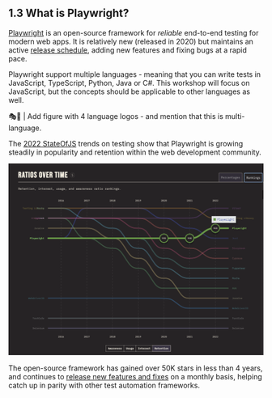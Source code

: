 ## 1.3 What is Playwright?

[Playwright](https://playwright.dev/) is an open-source framework for _reliable_ end-to-end testing for modern web apps. It is relatively new (released in 2020) but maintains an active [release schedule](https://playwright.dev/docs/release-notes#version-138), adding new features and fixing bugs at a rapid pace. 

Playwright support multiple languages - meaning that you can write tests in JavaScript, TypeScript, Python, Java or C#. This workshop will focus on JavaScript, but the concepts should be applicable to other languages as well.

🎭🛑 | Add figure with 4 language logos - and mention that this is multi-language.

The [2022 StateOfJS](https://2022.stateofjs.com/en-US/libraries/testing/) trends on testing show that Playwright is growing steadily in popularity and retention within the web development community. 

![Playwright](./assets/playwright-ranking.png)

The open-source framework has gained over 50K stars in less than 4 years, and continues to [release new features and fixes](https://aka.ms/playwright/youtube) on a monthly basis, helping catch up in parity with other test automation frameworks.
